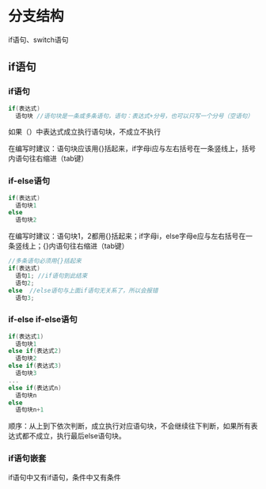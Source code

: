 # 分支结构
if语句、switch语句
## if语句
### if语句
```C
if(表达式)
  语句块 //语句块是一条或多条语句，语句：表达式+分号，也可以只写一个分号（空语句）
```
如果（）中表达式成立执行语句块，不成立不执行

在编写时建议：语句块应该用{}括起来，if字母i应与左右括号在一条竖线上，括号内语句往右缩进（tab键）
### if-else语句
```C
if(表达式)
  语句块1
else
  语句块2
```
在编写时建议：语句块1，2都用{}括起来；if字母i，else字母e应与左右括号在一条竖线上；{}内语句往右缩进（tab键）
```C
//多条语句必须用{}括起来
if(表达式)
  语句1; //if语句到此结束
  语句2;
else  //else语句与上面if语句无关系了，所以会报错
  语句3;
```
### if-else if-else语句
```C
if(表达式1)
  语句块1
else if(表达式2)
  语句块2
else if(表达式3)
  语句块3
...
else if(表达式n)
  语句块n
else
  语句块n+1
```
顺序：从上到下依次判断，成立执行对应语句块，不会继续往下判断，如果所有表达式都不成立，执行最后else语句块。
### if语句嵌套
if语句中又有if语句，条件中又有条件
